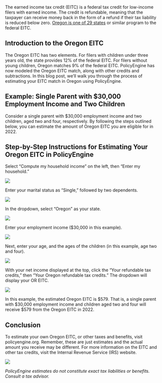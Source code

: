 The earned income tax credit (EITC) is a federal tax credit for low-income filers with earned income. The credit is refundable, meaning that the taxpayer can receive money back in the form of a refund if their tax liability is reduced below zero. [Oregon is one of 29 states](https://www.taxcreditsforworkersandfamilies.org/state-tax-credits/) or similar program to the federal EITC.

## Introduction to the Oregon EITC

The Oregon EITC has two elements. For filers with children under three years old, the state provides 12% of the federal EITC. For filers without young children, Oregon matches 9% of the federal EITC. PolicyEngine has now modeled the Oregon EITC match, along with other credits and subtractions. In this blog post, we’ll walk you through the process of estimating your EITC match in Oregon using PolicyEngine.

## Example: Single Parent with $30,000 Employment Income and Two Children

Consider a single parent with $30,000 employment income and two children, aged two and four, respectively. By following the steps outlined below, you can estimate the amount of Oregon EITC you are eligible for in 2022.

## Step-by-Step Instructions for Estimating Your Oregon EITC in PolicyEngine

Select “Compute my household income” on the left, then “Enter my household.”

![](https://cdn-images-1.medium.com/max/3200/0*BZcMhZhhEGtlx9nu)

Enter your marital status as “Single,” followed by two dependents.

![](https://cdn-images-1.medium.com/max/3200/0*6rDvjb_CApdU-Dgp)

In the dropdown, select “Oregon” as your state.

![](https://cdn-images-1.medium.com/max/3200/0*bfcoGajoaxjJvd0I)

Enter your employment income ($30,000 in this example).

![](https://cdn-images-1.medium.com/max/3200/0*hjv0AkyVkHqjZnAX)

Next, enter your age, and the ages of the children (in this example, age two and four).

![](https://cdn-images-1.medium.com/max/7680/1*4jU0hHp0--fS3oMlRWR-Gg.png)

With your net income displayed at the top, click the “Your refundable tax credits,” then “Your Oregon refundable tax credits.” The dropdown will display your OR EITC.

![](https://cdn-images-1.medium.com/max/3200/0*EzWn-Al88mSROJko)

In this example, the estimated Oregon EITC is $579. That is, a single parent with $30,000 employment income and children aged two and four will receive $579 from the Oregon EITC in 2022.

## Conclusion

To estimate your own Oregon EITC, or other taxes and benefits, visit policyengine.org. Remember, these are just estimates and the actual amount you receive may be different. For more information on the EITC and other tax credits, visit the Internal Revenue Service (IRS) website.

![](https://cdn-images-1.medium.com/max/3200/0*7234nnaAoAino9Mr)

_PolicyEngine estimates do not constitute exact tax liabilities or benefits. Consult a tax advisor._
